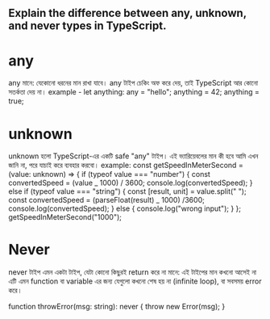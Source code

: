 ## Explain the difference between any, unknown, and never types in TypeScript.

# any
any মানে: যেকোনো ধরনের মান রাখা যাবে।
any টাইপ চেকিং অফ করে দেয়, তাই TypeScript আর কোনো সতর্কতা দেয় না।
example -
  let anything: any = "hello";
  anything = 42; 
  anything = true; 

# unknown
unknown হলো TypeScript-এর একটি safe "any" টাইপ।
এই ভ্যারিয়েবলের মান কী হবে আমি এখন জানি না, পরে যাচাই করে ব্যবহার করবো।
example:
  const getSpeedInMeterSecond = (value: unknown) => {
  if (typeof value === "number") {
  const convertedSpeed = (value _ 1000) / 3600;
  console.log(convertedSpeed);
  } else if (typeof value === "string") {
  const [result, unit] = value.split(" ");
  const convertedSpeed = (parseFloat(result) _ 1000) /3600;
  console.log(convertedSpeed);
  } else {
  console.log("wrong input");
  }
  };
  getSpeedInMeterSecond("1000");

# Never
never টাইপ এমন একটা টাইপ, যেটা কোনো কিছুরই return করে না মানে:
এই টাইপের মান কখনো আসেই না এটি এমন function বা variable এর জন্য যেগুলো কখনো শেষ হয় না (infinite loop), বা সবসময় error করে।

function throwError(msg: string): never {
throw new Error(msg);
}
